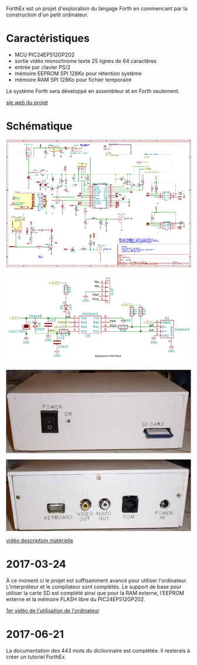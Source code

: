 ﻿ForthEx est un projet d'exploration du langage Forth en commencant par la construction d'un petit ordinateur.

Caractéristiques
=================
 * MCU PIC24EP512GP202
 * sortie vidéo monochrome texte 25 lignes de 64 caractères
 * entrée par clavier PS/2
 * mémoire EEPROM SPI 128Ko pour rétention système
 * mémoire RAM SPI  128Ko pour fichier temporaire
 
 Le système Forth sera développé en assembleur et en Forth seulement.

[sie web du projet](http://picatout.github.io/ForthEx/)
 
Schématique
===========


![circuit principal](/docs/html/img/forthex_schematic.png)

![interface clavier](/docs/html/img/forthex_schematic_ps2.png)

![boitier avant](/docs/html/img/boitier_face.png)

![boitier arrière](/docs/html/img/boitier_arriere.png)

[vidéo description matérielle](https://youtu.be/hgAJy2Itfcw)

2017-03-24
==========

À ce moment ci le projet est suffisamment avancé pour utiliser l'ordinateur. L'interpréteur et le compilateur sont complétés. Le support de base pour
utiliser la carte SD est complété ainsi que pour la RAM externe, l'EEPROM externe et la mémoire FLASH libre du PIC24EP512GP202. 

[1er vidéo de l'utilisation de l'ordinateur](https://youtu.be/jwFQXd6zAQ0)

2017-06-21
==========
La documentation des 443 mots du dictionnaire est complétée. Il resterais à créer un tutoriel ForthEx.
